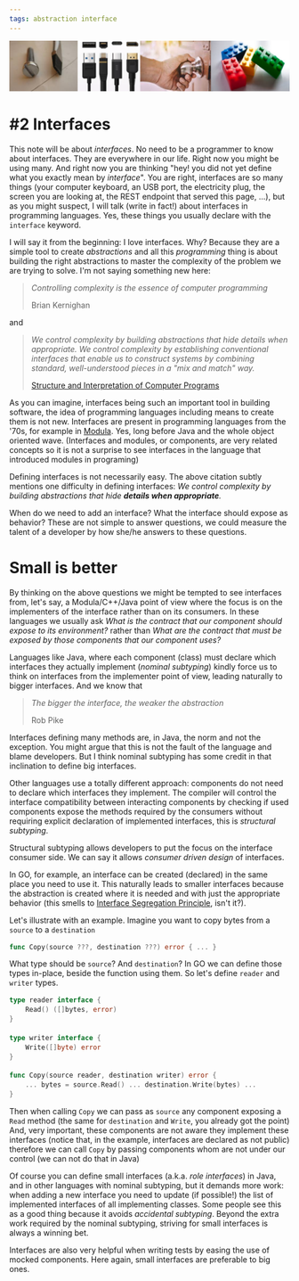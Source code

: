 ```yaml
---
tags: abstraction interface
---
```

![interfaces](../images/headers/interfaces.png)
# #2 Interfaces

This note will be about _interfaces_.
No need to be a programmer to know about interfaces.
They are everywhere in our life. 
Right now you might be using many.
And right now you are thinking "hey! you did not yet define what you exactly mean by _interface_".
You are right, interfaces are so many things (your computer keyboard, an USB port, the electricity plug, the screen you are looking at, the REST endpoint that served this page, ...), but as you might suspect, I will talk (write in fact!) about interfaces in programming languages.
Yes, these things you usually declare with the `interface` keyword.

I will say it from the beginning: I love interfaces. 
Why? 
Because they are a simple tool to create _abstractions_ and all this _programming_ thing is about building the right abstractions to master the complexity of the problem we are trying to solve.
I'm not saying something new here:

> _Controlling complexity is the essence of computer programming_
>
> Brian Kernighan

and

> _We control complexity by building abstractions that hide details when appropriate. 
> We control complexity by establishing conventional interfaces that enable us to construct systems by combining standard, well-understood pieces in a "mix and match" way._
> 
> [Structure and Interpretation of Computer Programs](https://doc.lagout.org/programmation/Lisp/Scheme/SICP.pdf)
 
As you can imagine, interfaces being such an important tool in building software, the idea of programming languages including means to create them is not new.
Interfaces are present in programming languages from the '70s, for example in [Modula](https://www.research-collection.ethz.ch/handle/20.500.11850/68669). Yes, long before Java and the whole object oriented wave. (Interfaces and modules, or components, are very related concepts so it is not a surprise to see interfaces in the language that introduced modules in programing)

Defining interfaces is not necessarily easy.
The above citation subtly mentions one difficulty in defining interfaces: _We control complexity by building abstractions that hide **details when appropriate**._

When do we need to add an interface? 
What the interface should expose as behavior?
These are not simple to answer questions, we could measure the talent of a developer by how she/he answers to these questions.

# Small is better 

By thinking on the above questions we might be tempted to see interfaces from, let's say, a Modula/C++/Java point of view where the focus is on the implementers of the interface rather than on its consumers.
In these languages we usually ask _What is the contract that our component should expose to its environment?_ rather than _What are the contract that must be exposed by those components that our component uses?_

Languages like Java, where each component (class) must declare which interfaces they actually implement (_nominal subtyping_) kindly force us to think on interfaces from the implementer point of view, leading naturally to bigger interfaces.
And we know that
> _The bigger the interface, the weaker the abstraction_
>
> Rob Pike

Interfaces defining many methods are, in Java, the norm and not the exception.
You might argue that this is not the fault of the language and blame developers.
But I think nominal subtyping has some credit in that inclination to define big interfaces.

Other languages use a totally different approach: components do not need to declare which interfaces they implement.
The compiler will control the interface compatibility between interacting components by checking if used components expose the methods required by the consumers without requiring explicit declaration of implemented interfaces, this is _structural subtyping_.

Structural subtyping allows developers to put the focus on the interface consumer side.
We can say it allows _consumer driven design_ of interfaces.

In GO, for example, an interface can be created (declared) in the same place you need to use it.
This naturally leads to smaller interfaces because the abstraction is created where it is needed and with just the appropriate behavior (this smells to [Interface Segregation Principle](https://en.wikipedia.org/wiki/Interface_segregation_principle), isn't it?).

Let's illustrate with an example.
Imagine you want to copy bytes from a `source` to a `destination`
```go
func Copy(source ???, destination ???) error { ... }
```

What type should be `source`? And `destination`?
In GO we can define those types in-place, beside the function using them.
So let's define `reader` and `writer` types.

```go
type reader interface {
    Read() ([]bytes, error)
}

type writer interface {
    Write([]byte) error
}

func Copy(source reader, destination writer) error { 
    ... bytes = source.Read() ... destination.Write(bytes) ... 
}
```

Then when calling `Copy` we can pass as `source` any component exposing a `Read` method (the same for `destination` and `Write`,  you already got the point)
And, very important, these components are not aware they implement these interfaces (notice that, in the example, interfaces are declared as not public)
therefore we can call `Copy` by passing components whom are not under our control (we can not do that in Java)

Of course you can define small interfaces (a.k.a. _role interfaces_) in Java, and in other languages with nominal subtyping, but it demands more work: when adding a new interface you need to update (if possible!) the list of implemented interfaces of all implementing classes.
Some people see this as a good thing because it avoids _accidental subtyping_.
Beyond the extra work required by the nominal subtyping, striving for small interfaces is always a winning bet.

Interfaces are also very helpful when writing tests by easing the use of mocked components.
Here again, small interfaces are preferable to big ones.
